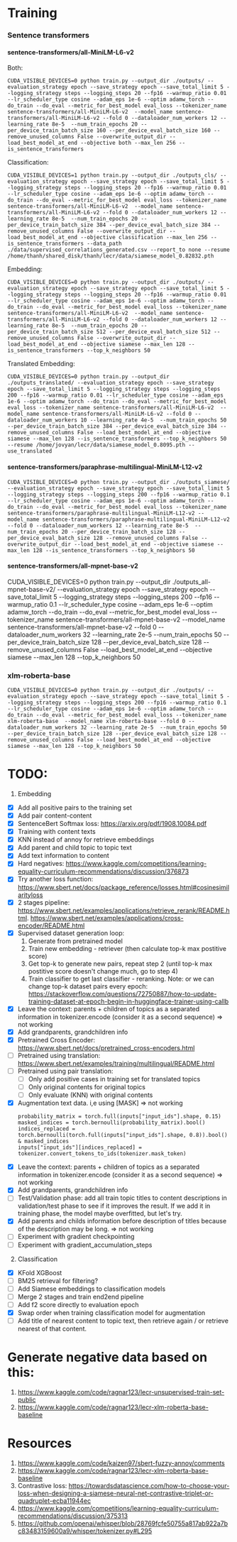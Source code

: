 # Training

### Sentence transformers

#### sentence-transformers/all-MiniLM-L6-v2
Both:
```
CUDA_VISIBLE_DEVICES=0 python train.py --output_dir ./outputs/ --evaluation_strategy epoch --save_strategy epoch --save_total_limit 5 --logging_strategy steps --logging_steps 20 --fp16 --warmup_ratio 0.01 --lr_scheduler_type cosine --adam_eps 1e-6 --optim adamw_torch --do_train --do_eval --metric_for_best_model eval_loss --tokenizer_name sentence-transformers/all-MiniLM-L6-v2  --model_name sentence-transformers/all-MiniLM-L6-v2 --fold 0 --dataloader_num_workers 12 --learning_rate 8e-5  --num_train_epochs 20 --per_device_train_batch_size 160 --per_device_eval_batch_size 160 --remove_unused_columns False --overwrite_output_dir --load_best_model_at_end --objective both --max_len 256 --is_sentence_transformers
```

Classification:
```
CUDA_VISIBLE_DEVICES=1 python train.py --output_dir ./outputs_cls/ --evaluation_strategy epoch --save_strategy epoch --save_total_limit 5 --logging_strategy steps --logging_steps 20 --fp16 --warmup_ratio 0.01 --lr_scheduler_type cosine --adam_eps 1e-6 --optim adamw_torch --do_train --do_eval --metric_for_best_model eval_loss --tokenizer_name sentence-transformers/all-MiniLM-L6-v2  --model_name sentence-transformers/all-MiniLM-L6-v2 --fold 0 --dataloader_num_workers 12 --learning_rate 8e-5  --num_train_epochs 20 --per_device_train_batch_size 384 --per_device_eval_batch_size 384 --remove_unused_columns False --overwrite_output_dir --load_best_model_at_end --objective classification --max_len 256 --is_sentence_transformers --data_path ./data/supervised_correlations_generated.csv --report_to none --resume /home/thanh/shared_disk/thanh/lecr/data/siamese_model_0.82832.pth
```

Embedding: 
```
CUDA_VISIBLE_DEVICES=0 python train.py --output_dir ./outputs/ --evaluation_strategy epoch --save_strategy epoch --save_total_limit 5 --logging_strategy steps --logging_steps 20 --fp16 --warmup_ratio 0.01 --lr_scheduler_type cosine --adam_eps 1e-6 --optim adamw_torch --do_train --do_eval --metric_for_best_model eval_loss --tokenizer_name sentence-transformers/all-MiniLM-L6-v2  --model_name sentence-transformers/all-MiniLM-L6-v2 --fold 0 --dataloader_num_workers 12 --learning_rate 8e-5  --num_train_epochs 20 --per_device_train_batch_size 512 --per_device_eval_batch_size 512 --remove_unused_columns False --overwrite_output_dir --load_best_model_at_end --objective siamese --max_len 128 --is_sentence_transformers --top_k_neighbors 50
```

Translated Embedding:
```
CUDA_VISIBLE_DEVICES=0 python train.py --output_dir ./outputs_translated/ --evaluation_strategy epoch --save_strategy epoch --save_total_limit 5 --logging_strategy steps --logging_steps 200 --fp16 --warmup_ratio 0.01 --lr_scheduler_type cosine --adam_eps 1e-6 --optim adamw_torch --do_train --do_eval --metric_for_best_model eval_loss --tokenizer_name sentence-transformers/all-MiniLM-L6-v2  --model_name sentence-transformers/all-MiniLM-L6-v2 --fold 0 --dataloader_num_workers 10 --learning_rate 4e-5  --num_train_epochs 50 --per_device_train_batch_size 384 --per_device_eval_batch_size 384 --remove_unused_columns False --load_best_model_at_end --objective siamese --max_len 128 --is_sentence_transformers --top_k_neighbors 50 --resume /home/jovyan/lecr/data/siamese_model_0.8095.pth --use_translated
```

#### sentence-transformers/paraphrase-multilingual-MiniLM-L12-v2
```
CUDA_VISIBLE_DEVICES=0 python train.py --output_dir ./outputs_siamese/ --evaluation_strategy epoch --save_strategy epoch --save_total_limit 5 --logging_strategy steps --logging_steps 200 --fp16 --warmup_ratio 0.1 --lr_scheduler_type cosine --adam_eps 1e-6 --optim adamw_torch --do_train --do_eval --metric_for_best_model eval_loss --tokenizer_name sentence-transformers/paraphrase-multilingual-MiniLM-L12-v2 --model_name sentence-transformers/paraphrase-multilingual-MiniLM-L12-v2 --fold 0 --dataloader_num_workers 12 --learning_rate 8e-5  --num_train_epochs 20 --per_device_train_batch_size 128 --per_device_eval_batch_size 128 --remove_unused_columns False --overwrite_output_dir --load_best_model_at_end --objective siamese --max_len 128 --is_sentence_transformers --top_k_neighbors 50
```

#### sentence-transformers/all-mpnet-base-v2 
CUDA_VISIBLE_DEVICES=0 python train.py --output_dir ./outputs_all-mpnet-base-v2/ --evaluation_strategy epoch --save_strategy epoch --save_total_limit 5 --logging_strategy steps --logging_steps 200 --fp16 --warmup_ratio 0.1 --lr_scheduler_type cosine --adam_eps 1e-6 --optim adamw_torch --do_train --do_eval --metric_for_best_model eval_loss --tokenizer_name sentence-transformers/all-mpnet-base-v2  --model_name sentence-transformers/all-mpnet-base-v2 --fold 0 --dataloader_num_workers 32 --learning_rate 2e-5  --num_train_epochs 50 --per_device_train_batch_size 128 --per_device_eval_batch_size 128 --remove_unused_columns False --load_best_model_at_end --objective siamese --max_len 128 --top_k_neighbors 50

### xlm-roberta-base
```
CUDA_VISIBLE_DEVICES=0 python train.py --output_dir ./outputs/ --evaluation_strategy epoch --save_strategy epoch --save_total_limit 5 --logging_strategy steps --logging_steps 200 --fp16 --warmup_ratio 0.1 --lr_scheduler_type cosine --adam_eps 1e-6 --optim adamw_torch --do_train --do_eval --metric_for_best_model eval_loss --tokenizer_name xlm-roberta-base  --model_name xlm-roberta-base --fold 0 --dataloader_num_workers 32 --learning_rate 2e-5  --num_train_epochs 50 --per_device_train_batch_size 128 --per_device_eval_batch_size 128 --remove_unused_columns False --load_best_model_at_end --objective siamese --max_len 128 --top_k_neighbors 50
```


# TODO:
1. Embedding
- [x] Add all positive pairs to the training set
- [x] Add pair content-content
- [x] SentenceBert Softmax loss: https://arxiv.org/pdf/1908.10084.pdf
- [x] Training with content texts
- [x] KNN instead of annoy for retrieve embeddings
- [x] Add parent and child topic to topic text
- [x] Add text information to content
- [x] Hard negatives: https://www.kaggle.com/competitions/learning-equality-curriculum-recommendations/discussion/376873
- [x] Try another loss function: https://www.sbert.net/docs/package_reference/losses.html#cosinesimilarityloss
- [x] 2 stages pipeline: https://www.sbert.net/examples/applications/retrieve_rerank/README.html. https://www.sbert.net/examples/applications/cross-encoder/README.html
- [x] Supervised dataset generation loop: 
    1. Generate from pretrained model
    2. Train new embedding - retriever (then calculate top-k max postitive score)
    3. Get top-k to generate new pairs, repeat step 2 (until top-k max postitive score doesn't change much, go to step 4)
    4. Train classifier to get last classifier - reranking.
    Note: or we can change top-k dataset pairs every epoch: https://stackoverflow.com/questions/72750887/how-to-update-training-dataset-at-epoch-begin-in-huggingface-trainer-using-callb
- [x] Leave the context: parents + children of topics as a separated information in tokenizer.encode (consider it as a second sequence) => not working
- [x] Add grandparents, grandchildren info
- [x] Pretrained Cross Encoder: https://www.sbert.net/docs/pretrained_cross-encoders.html
- [ ] Pretrained using translation: https://www.sbert.net/examples/training/multilingual/README.html
- [ ] Pretrained using pair translation:
    - [ ] Only add positive cases in training set for translated topics
    - [ ] Only original contents for original topics
    - [ ] Only evaluate (KNN) with original contents
- [x] Augmentation text data. i,e using [MASK] => not working
    ```
    probability_matrix = torch.full(inputs["input_ids"].shape, 0.15)
    masked_indices = torch.bernoulli(probability_matrix).bool()
    indices_replaced = torch.bernoulli(torch.full(inputs["input_ids"].shape, 0.8)).bool() & masked_indices
    inputs["input_ids"][indices_replaced] = tokenizer.convert_tokens_to_ids(tokenizer.mask_token)
    ```
- [x] Leave the context: parents + children of topics as a separated information in tokenizer.encode (consider it as a second sequence) => not working
- [x] Add grandparents, grandchildren info
- [ ] Test/Validation phase: add all train topic titles to content descriptions in validation/test phase to see if it improves the result. If we add it in training phase, the model maybe overfitted, but let's try.
- [x] Add parents and childs information before description of titles because of the description may be long. => not working
- [ ] Experiment with gradient checkpointing
- [ ] Experiment with gradient_accumulation_steps

2. Classification
- [x] KFold XGBoost
- [ ] BM25 retrieval for filtering?
- [ ] Add Siamese embeddings to classification models
- [ ] Merge 2 stages and train end2end pipeline
- [ ] Add f2 score directly to evaluation epoch
- [x] Swap order when training classification model for augmentation
- [ ] Add title of nearest content to topic text, then retrieve again / or retrieve nearest of that content.

# Generate negative data based on this:
1. https://www.kaggle.com/code/ragnar123/lecr-unsupervised-train-set-public
2. https://www.kaggle.com/code/ragnar123/lecr-xlm-roberta-base-baseline

# Resources
1. https://www.kaggle.com/code/kaizen97/sbert-fuzzy-annoy/comments
2. https://www.kaggle.com/code/ragnar123/lecr-xlm-roberta-base-baseline
3. Contrastive loss: https://towardsdatascience.com/how-to-choose-your-loss-when-designing-a-siamese-neural-net-contrastive-triplet-or-quadruplet-ecba11944ec
4. https://www.kaggle.com/competitions/learning-equality-curriculum-recommendations/discussion/375313
5. https://github.com/openai/whisper/blob/28769fcfe50755a817ab922a7bc83483159600a9/whisper/tokenizer.py#L295